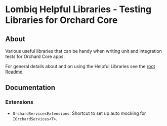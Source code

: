 # Lombiq Helpful Libraries - Testing Libraries for Orchard Core

## About

Various useful libraries that can be handy when writing unit and integration tests for Orchard Core apps.

For general details about and on using the Helpful Libraries see the [root Readme](../Readme.md).

## Documentation

### Extensions

- `OrchardServicesExtensions`: Shortcut to set up auto mocking for `IOrchardServices<T>`.

